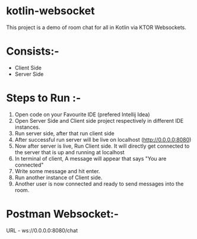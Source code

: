 # kotlin-websocket
This project is a demo of room chat for all in Kotlin via KTOR Websockets.
# Consists:-
- Client Side
- Server Side

# Steps to Run :-

1. Open code on your Favourite IDE (prefered Intellij Idea)
2. Open Server Side and Client side project respectively in different IDE instances.
3. Run server side, after that run client side
4. After successful run server will be live on localhost (http://0.0.0.0:8080)
5. Now after server is live, Run Client side. It will directly get connected to the server that is up and running at localhost
6. In terminal of client, A message will appear that says "You are connected"
7. Write some message and hit enter.
8. Run another instance of Client side.
9. Another user is now connected and ready to send messages into the room.

# Postman Websocket:-

URL - ws://0.0.0.0:8080/chat
